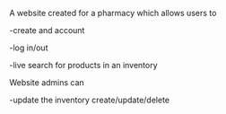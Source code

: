 A website created for a pharmacy which allows users to 

-create and account

-log in/out

-live search for products in an inventory


Website admins can

-update the inventory create/update/delete


